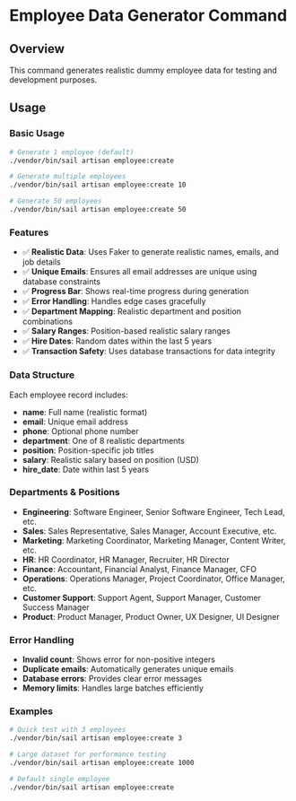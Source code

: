 # Employee Data Generator Command

## Overview
This command generates realistic dummy employee data for testing and development purposes.

## Usage

### Basic Usage
```bash
# Generate 1 employee (default)
./vendor/bin/sail artisan employee:create

# Generate multiple employees
./vendor/bin/sail artisan employee:create 10

# Generate 50 employees
./vendor/bin/sail artisan employee:create 50
```

### Features
- ✅ **Realistic Data**: Uses Faker to generate realistic names, emails, and job details
- ✅ **Unique Emails**: Ensures all email addresses are unique using database constraints
- ✅ **Progress Bar**: Shows real-time progress during generation
- ✅ **Error Handling**: Handles edge cases gracefully
- ✅ **Department Mapping**: Realistic department and position combinations
- ✅ **Salary Ranges**: Position-based realistic salary ranges
- ✅ **Hire Dates**: Random dates within the last 5 years
- ✅ **Transaction Safety**: Uses database transactions for data integrity

### Data Structure
Each employee record includes:
- **name**: Full name (realistic format)
- **email**: Unique email address
- **phone**: Optional phone number
- **department**: One of 8 realistic departments
- **position**: Position-specific job titles
- **salary**: Realistic salary based on position (USD)
- **hire_date**: Date within last 5 years

### Departments & Positions
- **Engineering**: Software Engineer, Senior Software Engineer, Tech Lead, etc.
- **Sales**: Sales Representative, Sales Manager, Account Executive, etc.
- **Marketing**: Marketing Coordinator, Marketing Manager, Content Writer, etc.
- **HR**: HR Coordinator, HR Manager, Recruiter, HR Director
- **Finance**: Accountant, Financial Analyst, Finance Manager, CFO
- **Operations**: Operations Manager, Project Coordinator, Office Manager, etc.
- **Customer Support**: Support Agent, Support Manager, Customer Success Manager
- **Product**: Product Manager, Product Owner, UX Designer, UI Designer

### Error Handling
- **Invalid count**: Shows error for non-positive integers
- **Duplicate emails**: Automatically generates unique emails
- **Database errors**: Provides clear error messages
- **Memory limits**: Handles large batches efficiently

### Examples
```bash
# Quick test with 3 employees
./vendor/bin/sail artisan employee:create 3

# Large dataset for performance testing
./vendor/bin/sail artisan employee:create 1000

# Default single employee
./vendor/bin/sail artisan employee:create
